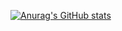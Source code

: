 [![Anurag's GitHub stats](https://github-readme-stats.vercel.app/api?username=Swuger)](https://github.com/anuraghazra/github-readme-stats)
